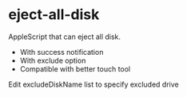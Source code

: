# eject-all-disk
AppleScript that can eject all disk.

- With success notification
- With exclude option
- Compatible with better touch tool

Edit excludeDiskName list to specify excluded drive
